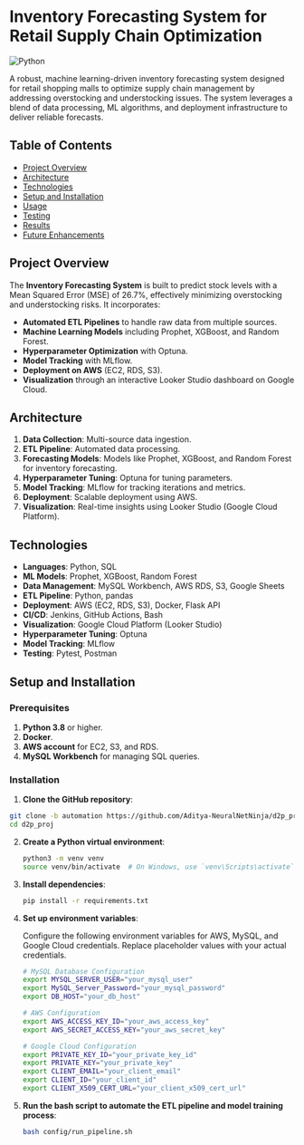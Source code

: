 # Inventory Forecasting System for Retail Supply Chain Optimization

![Python](https://img.shields.io/badge/python-v3.8-blue)

A robust, machine learning-driven inventory forecasting system designed for retail shopping malls to optimize supply chain management by addressing overstocking and understocking issues. The system leverages a blend of data processing, ML algorithms, and deployment infrastructure to deliver reliable forecasts.

## Table of Contents

- [Project Overview](#project-overview)
- [Architecture](#architecture)
- [Technologies](#technologies)
- [Setup and Installation](#setup-and-installation)
- [Usage](#usage)
- [Testing](#testing)
- [Results](#results)
- [Future Enhancements](#future-enhancements)

## Project Overview

The **Inventory Forecasting System** is built to predict stock levels with a Mean Squared Error (MSE) of 26.7%, effectively minimizing overstocking and understocking risks. It incorporates:

- **Automated ETL Pipelines** to handle raw data from multiple sources.
- **Machine Learning Models** including Prophet, XGBoost, and Random Forest.
- **Hyperparameter Optimization** with Optuna.
- **Model Tracking** with MLflow.
- **Deployment on AWS** (EC2, RDS, S3).
- **Visualization** through an interactive Looker Studio dashboard on Google Cloud.

## Architecture

1. **Data Collection**: Multi-source data ingestion.
2. **ETL Pipeline**: Automated data processing.
3. **Forecasting Models**: Models like Prophet, XGBoost, and Random Forest for inventory forecasting.
4. **Hyperparameter Tuning**: Optuna for tuning parameters.
5. **Model Tracking**: MLflow for tracking iterations and metrics.
6. **Deployment**: Scalable deployment using AWS.
7. **Visualization**: Real-time insights using Looker Studio (Google Cloud Platform).

## Technologies

- **Languages**: Python, SQL
- **ML Models**: Prophet, XGBoost, Random Forest
- **Data Management**: MySQL Workbench, AWS RDS, S3, Google Sheets
- **ETL Pipeline**: Python, pandas
- **Deployment**: AWS (EC2, RDS, S3), Docker, Flask API
- **CI/CD**: Jenkins, GitHub Actions, Bash
- **Visualization**: Google Cloud Platform (Looker Studio)
- **Hyperparameter Tuning**: Optuna
- **Model Tracking**: MLflow
- **Testing**: Pytest, Postman

## Setup and Installation

### Prerequisites

1. **Python 3.8** or higher.
2. **Docker**.
3. **AWS account** for EC2, S3, and RDS.
4. **MySQL Workbench** for managing SQL queries.

### Installation

1. **Clone the GitHub repository**:
```bash
git clone -b automation https://github.com/Aditya-NeuralNetNinja/d2p_proj.git
cd d2p_proj
```

2. **Create a Python virtual environment**:
    ```bash
    python3 -m venv venv
    source venv/bin/activate  # On Windows, use `venv\Scripts\activate`
    ```

3. **Install dependencies**:
    ```bash
    pip install -r requirements.txt
    ```

4. **Set up environment variables**:

   Configure the following environment variables for AWS, MySQL, and Google Cloud credentials. Replace placeholder values with your actual credentials.

   ```bash
   # MySQL Database Configuration
   export MYSQL_SERVER_USER="your_mysql_user"
   export MySQL_Server_Password="your_mysql_password"
   export DB_HOST="your_db_host"

   # AWS Configuration
   export AWS_ACCESS_KEY_ID="your_aws_access_key"
   export AWS_SECRET_ACCESS_KEY="your_aws_secret_key"

   # Google Cloud Configuration
   export PRIVATE_KEY_ID="your_private_key_id"
   export PRIVATE_KEY="your_private_key"
   export CLIENT_EMAIL="your_client_email"
   export CLIENT_ID="your_client_id"
   export CLIENT_X509_CERT_URL="your_client_x509_cert_url"
   ```

5. **Run the bash script to automate the ETL pipeline and model training process**:
    ```bash
    bash config/run_pipeline.sh
    ```
